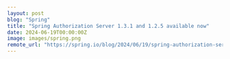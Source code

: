 ```yaml
---
layout: post
blog: "Spring"
title: "Spring Authorization Server 1.3.1 and 1.2.5 available now"
date: 2024-06-19T00:00:00Z
image: images/spring.png
remote_url: "https://spring.io/blog/2024/06/19/spring-authorization-server-1-3-1-and-1-2-5-available-now"
---
```

